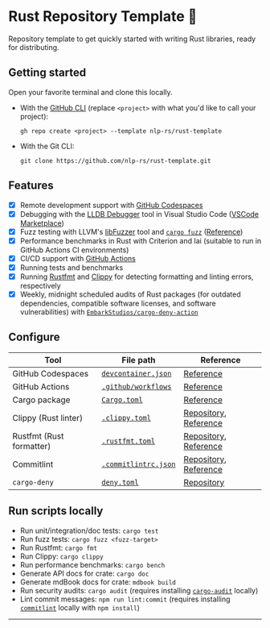 # Rust Repository Template 🦀

Repository template to get quickly started with writing Rust libraries, ready for distributing.

## Getting started

Open your favorite terminal and clone this locally.

- With the [GitHub CLI](https://cli.github.com/) (replace `<project>` with what you'd like to call your project):

   ```shell
   gh repo create <project> --template nlp-rs/rust-template
   ```

- With the Git CLI:

   ```shell
   git clone https://github.com/nlp-rs/rust-template.git
   ```

## Features

- [x] Remote development support with [GitHub Codespaces](https://github.com/features/codespaces)
- [x] Debugging with the [LLDB Debugger](https://lldb.llvm.org/) tool in Visual Studio Code ([VSCode Marketplace](https://marketplace.visualstudio.com/items?itemName=vadimcn.vscode-lldb))
- [x] Fuzz testing with LLVM's [libFuzzer](https://llvm.org/docs/LibFuzzer.html) tool and [`cargo fuzz`](https://github.com/rust-fuzz/cargo-fuzz) ([Reference](https://rust-fuzz.github.io/book/introduction.html))
- [x] Performance benchmarks in Rust with Criterion and Iai (suitable to run in GitHub Actions CI environments)
- [x] CI/CD support with [GitHub Actions](https://github.com/features/actions)
- [x] Running tests and benchmarks
- [x] Running [Rustfmt](https://github.com/rust-lang/rustfmt) and [Clippy](https://github.com/rust-lang/rust-clippy) for detecting formatting and linting errors, respectively
- [x] Weekly, midnight scheduled audits of Rust packages (for outdated dependencies, compatible software licenses, and software vulnerabilities) with [`EmbarkStudios/cargo-deny-action`](https://github.com/EmbarkStudios/cargo-deny-action)

## Configure

| Tool                     | File path                                                | Reference                                                                                                        |
|--------------------------|----------------------------------------------------------|------------------------------------------------------------------------------------------------------------------|
| GitHub Codespaces        | [`devcontainer.json`](./.devcontainer/devcontainer.json) | [Reference](https://containers.dev/implementors/json_reference/)                                                 |
| GitHub Actions           | [`.github/workflows`](./.github/workflows)               | [Reference](https://docs.github.com/en/actions/using-workflows/workflow-syntax-for-github-actions)               |
| Cargo package            | [`Cargo.toml`](./Cargo.toml)                            | [Reference](https://doc.rust-lang.org/cargo/reference/manifest.html)                                             |
| Clippy (Rust linter)     | [`.clippy.toml`](./.clippy.toml)                         | [Repository](https://github.com/rust-lang/rust-clippy), [Reference]( https://rust-lang.github.io/rust-clippy/) |
| Rustfmt (Rust formatter) | [`.rustfmt.toml`](./.rustfmt.toml)                       | [Repository](https://github.com/rust-lang/rustfmt), [Reference](https://rust-lang.github.io/rustfmt/)           |
| Commitlint               | [`.commitlintrc.json`](./.commitlintrc.json)            | [Repository](https://github.com/conventional-changelog/commitlint), [Reference](https://commitlint.js.org/#/)    |
| `cargo-deny`             | [`deny.toml`](./deny.toml)                               | [Repository](https://github.com/EmbarkStudios/cargo-deny)                                                        |

## Run scripts locally

- Run unit/integration/doc tests: `cargo test`
- Run fuzz tests: `cargo fuzz <fuzz-target>`
- Run Rustfmt: `cargo fmt`
- Run Clippy: `cargo clippy`
- Run performance benchmarks: `cargo bench`
- Generate API docs for crate: `cargo doc`
- Generate mdBook docs for crate: `mdbook build`
- Run security audits: `cargo audit` (requires installing [`cargo-audit`](https://crates.io/crates/cargo-audit) locally)
- Lint commit messages: `npm run lint:commit` (requires installing [`commitlint`](https://commitlint.js.org/#/) locally with `npm install`)

----
